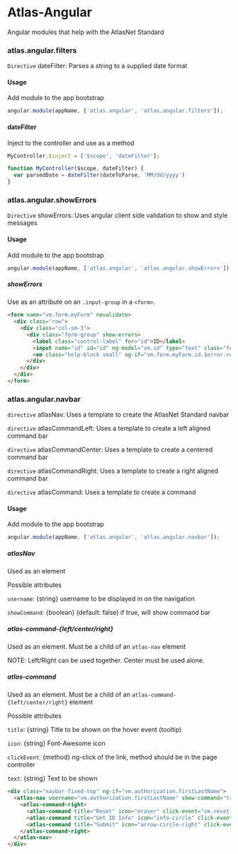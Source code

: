 ﻿# Atlas-Angular

Angular modules that help with the AtlasNet Standard

### atlas.angular.filters

`Directive` dateFilter: Parses a string to a supplied date format

#### Usage

Add module to the app bootstrap
```javascript
angular.module(appName, ['atlas.angular', 'atlas.angular.filters']);
```

#### dateFilter
Inject to the controller and use as a method
```javascript
MyController.$inject = ['$scope', 'dateFilter'];

function MyController($scope, dateFilter) {
  var parsedDate = dateFilter(dateToParse, 'MM/dd/yyyy')
}
```

### atlas.angular.showErrors

`Directive` showErrors: Uses angular client side validation to show and style messages

#### Usage

Add module to the app bootstrap
```javascript
angular.module(appName, ['atlas.angular', 'atlas.angular.showErrors']);
```

##### showErrors
Use as an attribute on an `.input-group` in a `<form>`.

```html
<form name="vm.form.myForm" novalidate>
  <div class="row">
    <div class="col-sm-3">
      <div class="form-group" show-errors>
        <label class="control-label" for="id">ID</label>
        <input name="id" id="id" ng-model="vm.id" type="text" class="form-control" ng-required="true" />
        <em class="help-block small" ng-if="vm.form.myForm.id.$error.required" role="alert">An ID is required</em>
      </div>
    </div>
  </div>
</form>
```

### atlas.angular.navbar

`directive` atlasNav: Uses a template to create the AtlasNet Standard navbar

`directive` atlasCommandLeft: Uses a template to create a left aligned command bar

`directive` atlasCommandCenter: Uses a template to create a centered command bar

`directive` atlasCommandRight: Uses a template to create a right aligned command bar

`directive` atlasCommand: Uses a template to create a command

#### Usage

Add module to the app bootstrap
```javascript
angular.module(appName, ['atlas.angular', 'atlas.angular.navbar']);
```

##### atlasNav
Used as an element

Possible attributes

`username`: {string} username to be displayed in on the navigation

`showCommand`: {boolean} (default: false) if true, will show command bar

##### atlas-command-{left/center/right}
Used as an element. Must be a child of an `atlas-nav` element

NOTE: Left/Right can be used together. Center must be used alone.

##### atlas-command
Used as an element. Must be a child of an `atlas-command-{left/center/right}` element

Possible attributes

`title`: {string} Title to be shown on the hover event (tooltip)

`icon`: {string} Font-Awesome icon

`clickEvent`: {method} ng-click of the link, method should be in the page controller

`text`: {string} Text to be shown

```html
<div class="navbar-fixed-top" ng-if="vm.authorization.firstLastName">
  <atlas-nav username="vm.authorization.firstLastName" show-command="true">
    <atlas-command-right>
      <atlas-command title="Reset" icon="eraser" click-event="vm.reset()" text="Reset"></atlas-command>
      <atlas-command title="Get ID Info" icon="info-circle" click-event="vm.submit(vm.form.myForm.$valid, true)" text="Get ID Info"></atlas-command>
      <atlas-command title="Submit" icon="arrow-circle-right" click-event="vm.submit(vm.form.myForm.$valid, false)" text="Submit"></atlas-command>
    </atlas-command-right>
  </atlas-nav>
</div>
```
